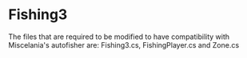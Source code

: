 # Fishing3

The files that are required to be modified to have compatibility with Miscelania's autofisher are: Fishing3.cs, FishingPlayer.cs and Zone.cs
